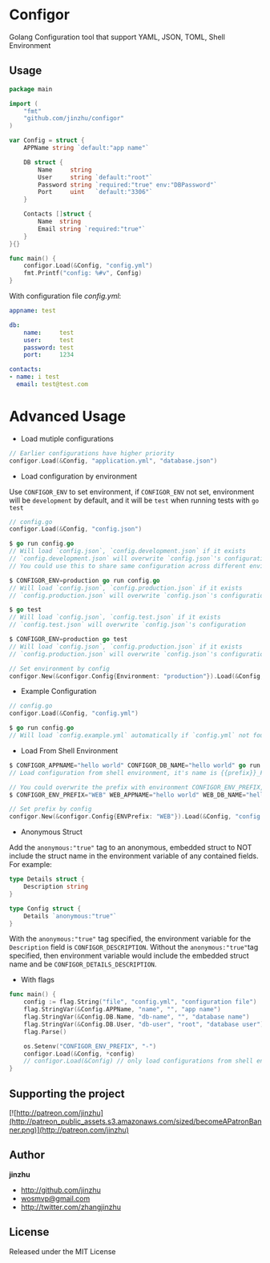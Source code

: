 # Configor

Golang Configuration tool that support YAML, JSON, TOML, Shell Environment

## Usage

```go
package main

import (
	"fmt"
	"github.com/jinzhu/configor"
)

var Config = struct {
	APPName string `default:"app name"`

	DB struct {
		Name     string
		User     string `default:"root"`
		Password string `required:"true" env:"DBPassword"`
		Port     uint   `default:"3306"`
	}

	Contacts []struct {
		Name  string
		Email string `required:"true"`
	}
}{}

func main() {
	configor.Load(&Config, "config.yml")
	fmt.Printf("config: %#v", Config)
}
```

With configuration file *config.yml*:

```yaml
appname: test

db:
    name:     test
    user:     test
    password: test
    port:     1234

contacts:
- name: i test
  email: test@test.com
```

# Advanced Usage

* Load mutiple configurations

```go
// Earlier configurations have higher priority
configor.Load(&Config, "application.yml", "database.json")
```

* Load configuration by environment

Use `CONFIGOR_ENV` to set environment, if `CONFIGOR_ENV` not set, environment will be `development` by default, and it will be `test` when running tests with `go test`

```go
// config.go
configor.Load(&Config, "config.json")

$ go run config.go
// Will load `config.json`, `config.development.json` if it exists
// `config.development.json` will overwrite `config.json`'s configuration
// You could use this to share same configuration across different environments

$ CONFIGOR_ENV=production go run config.go
// Will load `config.json`, `config.production.json` if it exists
// `config.production.json` will overwrite `config.json`'s configuration

$ go test
// Will load `config.json`, `config.test.json` if it exists
// `config.test.json` will overwrite `config.json`'s configuration

$ CONFIGOR_ENV=production go test
// Will load `config.json`, `config.production.json` if it exists
// `config.production.json` will overwrite `config.json`'s configuration
```

```go
// Set environment by config
configor.New(&configor.Config{Environment: "production"}).Load(&Config, "config.json")
```

* Example Configuration

```go
// config.go
configor.Load(&Config, "config.yml")

$ go run config.go
// Will load `config.example.yml` automatically if `config.yml` not found and print warning message
```

* Load From Shell Environment

```go
$ CONFIGOR_APPNAME="hello world" CONFIGOR_DB_NAME="hello world" go run config.go
// Load configuration from shell environment, it's name is {{prefix}}_FieldName
```

```go
// You could overwrite the prefix with environment CONFIGOR_ENV_PREFIX, for example:
$ CONFIGOR_ENV_PREFIX="WEB" WEB_APPNAME="hello world" WEB_DB_NAME="hello world" go run config.go

// Set prefix by config
configor.New(&configor.Config{ENVPrefix: "WEB"}).Load(&Config, "config.json")
```

* Anonymous Struct

Add the `anonymous:"true"` tag to an anonymous, embedded struct to NOT include the struct name in the environment
variable of any contained fields.  For example:

```go
type Details struct {
	Description string
}

type Config struct {
	Details `anonymous:"true"`
}
```

With the `anonymous:"true"` tag specified, the environment variable for the `Description` field is `CONFIGOR_DESCRIPTION`.
Without the `anonymous:"true"`tag specified, then environment variable would include the embedded struct name and be `CONFIGOR_DETAILS_DESCRIPTION`.

* With flags

```go
func main() {
	config := flag.String("file", "config.yml", "configuration file")
	flag.StringVar(&Config.APPName, "name", "", "app name")
	flag.StringVar(&Config.DB.Name, "db-name", "", "database name")
	flag.StringVar(&Config.DB.User, "db-user", "root", "database user")
	flag.Parse()

	os.Setenv("CONFIGOR_ENV_PREFIX", "-")
	configor.Load(&Config, *config)
	// configor.Load(&Config) // only load configurations from shell env & flag
}
```

## Supporting the project

[![http://patreon.com/jinzhu](http://patreon_public_assets.s3.amazonaws.com/sized/becomeAPatronBanner.png)](http://patreon.com/jinzhu)


## Author

**jinzhu**

* <http://github.com/jinzhu>
* <wosmvp@gmail.com>
* <http://twitter.com/zhangjinzhu>

## License

Released under the MIT License
